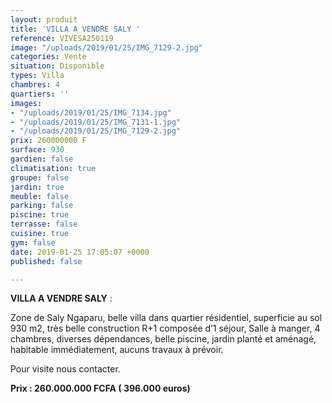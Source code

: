 ```yaml
---
layout: produit
title: 'VILLA A VENDRE SALY '
reference: VIVESA250119
image: "/uploads/2019/01/25/IMG_7129-2.jpg"
categories: Vente
situation: Disponible
types: Villa
chambres: 4
quartiers: ''
images:
- "/uploads/2019/01/25/IMG_7134.jpg"
- "/uploads/2019/01/25/IMG_7131-1.jpg"
- "/uploads/2019/01/25/IMG_7129-2.jpg"
prix: 260000000 F
surface: 930
gardien: false
climatisation: true
groupe: false
jardin: true
meuble: false
parking: false
piscine: true
terrasse: false
cuisine: true
gym: false
date: 2019-01-25 17:05:07 +0000
published: false

---
```

**VILLA A VENDRE SALY** :

Zone de Saly Ngaparu, belle villa dans quartier résidentiel, superficie au sol 930 m2, très belle construction R+1 composée d’1 séjour, Salle à manger, 4 chambres, diverses dépendances, belle piscine, jardin planté et aménagé, habitable immédiatement, aucuns travaux à prévoir.

Pour visite nous contacter.

**Prix : 260.000.000 FCFA ( 396.000 euros)**
